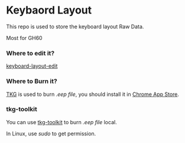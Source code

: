 # Keybaord Layout
This repo is used to store the keyboard layout Raw Data.

Most for GH60

### Where to edit it?
[keyboard-layout-edit](http://www.keyboard-layout-editor.com/)

### Where to Burn it?
[TKG](tkg.io) is used to burn _.eep file_, you should install it in [Chrome App Store](https://chrome.google.com/webstore/detail/tkg-chrome-app/kmbmjdabhpdnpeobnbdchihdcdaccidi?hl=en-US).

### tkg-toolkit
You can use [tkg-toolkit](https://github.com/kairyu/tkg-toolkit) to burn _.eep file_ local.

In Linux, use _sudo_ to get permission.
